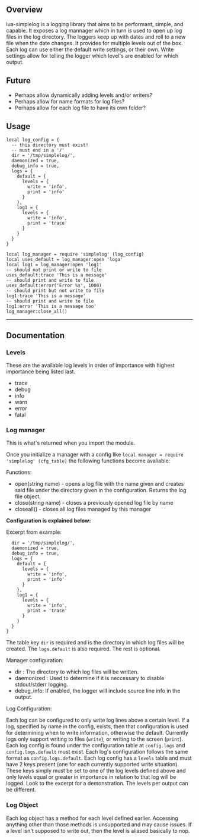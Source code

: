 ## Overview

lua-simplelog is a logging library that aims to be performant, simple,
and capable. It exposes a log mannager which in turn is used to open
up log files in the log directory. The loggers keep up with dates and
roll to a new file when the date changes. It provides for multiple
levels out of the box. Each log can use either the default write
settings, or their own. Write settings allow for telling the logger
which level's are enabled for which output.

## Future

* Perhaps allow dynamically adding levels and/or writers?
* Perhaps allow for name formats for log files?
* Perhaps allow for each log file to have its own folder?

## Usage
    local log_config = {
      -- this directory must exist!
      -- must end in a '/'
      dir = '/tmp/simplelog/',
      daemonized = true,
      debug_info = true,
      logs = {
        default = {
          levels = {
            write = 'info',
            print = 'info'
          }
        },
        log1 = {
          levels = {
            write = 'info',
            print = 'trace'
          }
        }
      }
    }

    local log_manager = require 'simplelog' (log_config)
    local uses_default = log_manager:open 'loga'
    local log1 = log_manager:open 'log1'
    -- should not print or write to file
    uses_default:trace 'This is a message'
    -- should print and write to file
    uses_default:error('Error %s', 1000)
    -- should print but not write to file
    log1:trace 'This is a message'
    -- should print and write to file
    log1:error 'This is a message too'
    log_manager:close_all()

---

## Documentation

### Levels
These are the available log levels in order of importance with highest
importance being listed last.

* trace
* debug
* info
* warn
* error
* fatal

### Log manager
This is what's returned when you import the module.

Once you initialize a manager with a config like
`local manager = require 'simplelog' (cfg_table)`
the following functions become avaliable:

Functions:
* open(string name) - opens a log file with the name given and creates
  said file under the directory given in the configuration. Returns
  the log file object.
* close(string name) - closes a previously opened log file by name
* closeall() - closes all log files managed by this manager

**Configuration is explained below:**

Excerpt from example:

      dir = '/tmp/simplelog/',
      daemonized = true,
      debug_info = true,
      logs = {
        default = {
          levels = {
            write = 'info',
            print = 'info'
          }
        },
        log1 = {
          levels = {
            write = 'info',
            print = 'trace'
          }
        }
      }
    }

The table key `dir` is required and is the directory in which log
files will be created. The `logs.default` is also required. The rest
is optional.

Manager configuration:

* dir : The directory to which log files will be written.
* daemonized : Used to determine if it is neccessary to disable
  stdout/stderr logging.
* debug_info: If enabled, the logger will include source line info in
  the output.

Log Configuration:

Each log can be configured to only write log lines above a certain
level. If a log, specified by name in the config, exists, then that
configuration is used for determining when to write information,
otherwise the default. Currently logs only support writing to files
(`write`), or writing to the screen (`print`). Each log config is
found under the configuration table at `config.logs` and
`config.logs.default` must exist. Each log's configuration follows the
same format as `config.logs.default`. Each log config has a `levels`
table and must have 2 keys present (one for each currently supported
write situation). These keys simply must be set to one of the log
levels defined above and only levels equal or greater in importance in
relation to that log will be logged. Look to the excerpt for a
demonstration. The levels per output can be different.

### Log Object

Each log object has a method for each level defined earlier. Accessing
anything other than those methods is unsupported and may cause issues.
If a level isn't supposed to write out, then the level is aliased
basically to nop.
